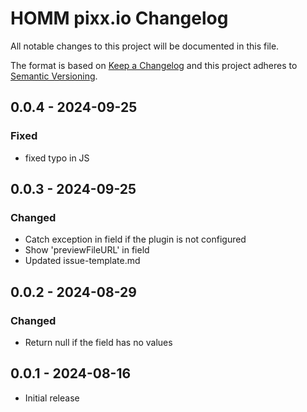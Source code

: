 # HOMM pixx.io Changelog

All notable changes to this project will be documented in this file.

The format is based on [Keep a Changelog](http://keepachangelog.com/) and this project adheres
to [Semantic Versioning](http://semver.org/).

## 0.0.4 - 2024-09-25

### Fixed

- fixed typo in JS

## 0.0.3 - 2024-09-25

### Changed

- Catch exception in field if the plugin is not configured
- Show 'previewFileURL' in field
- Updated issue-template.md

## 0.0.2 - 2024-08-29

### Changed

- Return null if the field has no values

## 0.0.1 - 2024-08-16

- Initial release

